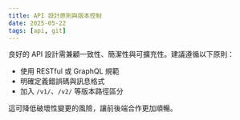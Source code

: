 ```yaml
---
title: API 設計原則與版本控制
date: 2025-05-22
tags: [api, git]
---
```


良好的 API 設計需兼顧一致性、簡潔性與可擴充性。建議遵循以下原則：

- 使用 RESTful 或 GraphQL 規範
- 明確定義錯誤碼與訊息格式
- 加入 `/v1/`、`/v2/` 等版本路徑區分

這可降低破壞性變更的風險，讓前後端合作更加順暢。
